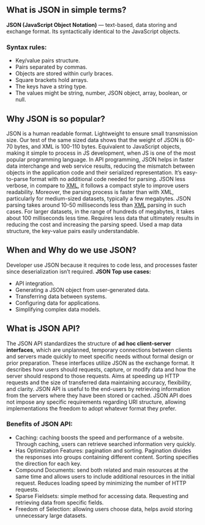 ## What is JSON in simple terms?

**<a id="jsonAnchor"></a>JSON (JavaScript Object Notation)** — text-based, data storing and exchange format. Its syntactically identical to the JavaScript objects.

### Syntax rules:

-   Key/value pairs structure.
-   Pairs separated by commas.
-   Objects are stored within curly braces.
-   Square brackets hold arrays.
-   The keys have a string type.
-   The values might be string, number, JSON object, array, boolean, or null.

## Why JSON is so popular?

JSON is a human readable format. Lightweight to ensure small transmission size. Our test of the same sized data shows that the weight of JSON is 60-70 bytes, and XML is 100-110 bytes. Equivalent to JavaScript objects, making it simple to process in JS development, when JS is one of the most popular programming language. In API programming, JSON helps in faster data interchange and web service results, reducing the mismatch between objects in the application code and their serialized representation. It’s easy-to-parse format with no additional code needed for parsing. JSON less verbose, in compare to [XML](/formatter/xml#xmlAnchor), it follows a compact style to improve users readability.
Moreover, the parsing process is faster than with XML, particularly for medium-sized datasets, typically a few megabytes. JSON parsing takes around 10-50 milliseconds less than [XML](/formatter/xml#xmlAnchor) parsing in such cases. For larger datasets, in the range of hundreds of megabytes, it takes about 100 milliseconds less time. Requires less data that ultimately results in reducing the cost and increasing the parsing speed. Used a map data structure, the key-value pairs easily understandable.

## When and Why do we use JSON?

Developer use JSON because it requires to code less, and processes faster since deserialization isn’t required.
**JSON Top use cases:**

-   API integration.
-   Generating a JSON object from user-generated data.
-   Transferring data between systems.
-   Configuring data for applications.
-   Simplifying complex data models.

## What is JSON API?

The JSON API standardizes the structure of **ad hoc client-server interfaces**, which are unplanned, temporary connections between clients and servers made quickly to meet specific needs without formal design or prior preparation. These interfaces utilize JSON as the exchange format. It describes how users should requests, capture, or modify data and how the server should respond to those requests. Aims at speeding up HTTP requests and the size of transferred data maintaining accuracy, flexibility, and clarity. JSON API is useful to the end-users by retrieving information from the servers where they have been stored or cached. JSON API does not impose any specific requirements regarding URI structure, allowing implementations the freedom to adopt whatever format they prefer.

### Benefits of JSON API:

-   Caching: caching boosts the speed and performance of a website. Through caching, users can retrieve searched information very quickly.
-   Has Optimization Features: pagination and sorting. Pagination divides the responses into groups containing different content. Sorting specifies the direction for each key.
-   Compound Documents: send both related and main resources at the same time and allows users to include additional resources in the initial  
    request. Reduces loading speed by minimizing the number of HTTP requests.
-   Sparse Fieldsets: simple method for accessing data. Requesting and retrieving data from specific fields.
-   Freedom of Selection: allowing users choose data, helps avoid storing unnecessary large datasets.
